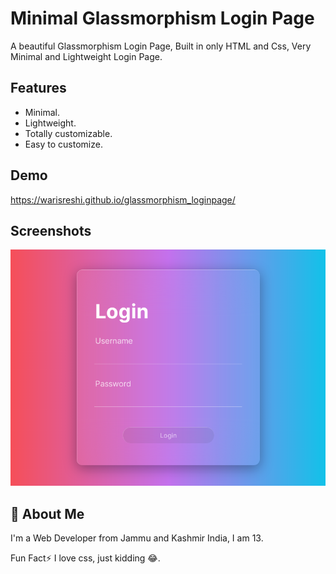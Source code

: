 # Minimal Glassmorphism Login Page

A beautiful Glassmorphism Login Page, Built in only HTML and Css, Very Minimal and Lightweight Login Page.


## Features

- Minimal.
- Lightweight.
- Totally customizable.
- Easy to customize.

## Demo

https://warisreshi.github.io/glassmorphism_loginpage/


## Screenshots

![Desktop](./screenshots/1.png)


## 🚀 About Me
I'm a Web Developer from Jammu and Kashmir India, I am 13.

Fun Fact⚡ I love css, just kidding 😂.
